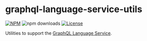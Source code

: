 # graphql-language-service-utils

[![NPM](https://img.shields.io/npm/v/graphql-language-service-utils.svg?style=flat-square)](https://npmjs.com/graphql-language-service-utils)
![npm downloads](https://img.shields.io/npm/dm/graphql-language-service-utils?label=npm%20downloads)
[![License](https://img.shields.io/npm/l/graphql-language-service-utils.svg?style=flat-square)](LICENSE)

Utilities to support the [GraphQL Language Service](https://github.com/graphql/graphiql/tree/master/packages/graphql-language-service).
